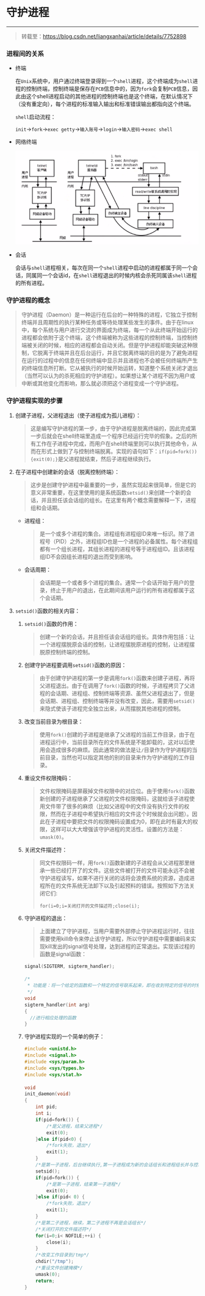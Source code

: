 # 守护进程

---

> 转载至：https://blog.csdn.net/liangxanhai/article/details/7752898

### 进程间的关系

- 终端

  在`Unix`系统中，用户通过终端登录得到一个`shell`进程，这个终端成为`shell`进程的控制终端，控制终端是保存在`PCB`信息中的，因为`fork`会复制`PCB`信息，因此由这个shell进程启动的其他进程的控制终端也是这个终端，在默认情况下（没有重定向），每个进程的标准输入输出和标准错误输出都指向这个终端。

  `shell`启动流程：

  `init`->`fork`->`exec getty`->`输入账号`->`login`->`输入密码`->`exec shell`

- 网络终端

  ![](./images/7.png)

- 会话

  会话与`shell`进程相关，每次在同一个`shell`进程中启动的进程都属于同一个会话，同属同一个会话id，在`shell`进程退出的时候内核会杀死同属该`shell`进程的所有进程。

### 守护进程的概念

> 守护进程（Daemon）是一种运行在后台的一种特殊的进程，它独立于控制终端并且周期性的执行某种任务或等待处理某些发生的事件。由于在linux中，每个系统与用户进行交流的界面成为终端，每一个从此终端开始运行的进程都会依附于这个终端，这个终端被称为这些进程的控制终端，当控制终端被关闭的时候，相应的进程都会自动关闭。但是守护进程却能突破这种限制，它脱离于终端并且在后台运行，并且它脱离终端的目的是为了避免进程在运行的过程中的信息在任何终端中显示并且进程也不会被任何终端所产生的终端信息所打断。它从被执行的时候开始运转，知道整个系统关闭才退出（当然可以认为的杀死相应的守护进程）。如果想让某个进程不因为用户或中断或其他变化而影响，那么就必须把这个进程变成一个守护进程。

###  守护进程实现的步骤

1. 创建子进程，父进程退出（使子进程成为孤儿进程）：

   > 这是编写守护进程的第一步，由于守护进程是脱离终端的，因此完成第一步后就会在shell终端里造成一个程序已经运行完毕的假象。之后的所有工作在子进程中完成，而用户在shell终端里则可以执行其他命令，从而在形式上做到了与控制终端脱离。实现的语句如下：`if(pid=fork()){exit(0);}`是父进程就结束，然后子进程继续执行。

2. 在子进程中创建新的会话（脱离控制终端）：

   > 这步是创建守护进程中最重要的一步，虽然实现起来很简单，但是它的意义非常重要，在这里使用的是系统函数`setsid()`来创建一个新的会话，并且担任该会话组的组长。在这里有两个概念需要解释一下，进程组和会话期。

   - 进程组：

     > 是一个或多个进程的集合。进程组有进程组ID来唯一标识。除了进程号（PID）之外，进程组ID也是一个进程的必备属性。每个进程组都有一个组长进程，其组长进程的进程号等于进程组ID。且该进程组ID不会因组长进程的退出而受到影响。

   - 会话周期：

     > 会话期是一个或者多个进程的集合。通常一个会话开始于用户的登录，终止于用户的退出，在此期间该用户运行的所有进程都属于这个会话期。

3. `setsid()`函数的相关内容：

   1. `setsid()`函数的作用：

      > 创建一个新的会话，并且担任该会话组的组长。具体作用包括：让一个进程摆脱原会话的控制，让进程摆脱原进程的控制，让进程摆脱原控制终端的控制。

   2. 创建守护进程要调用`setsid()`函数的原因：

      > 由于创建守护进程的第一步是调用`fork()`函数来创建子进程，再将父进程退出。由于在调用了`fork()`函数的时候，子进程拷贝了父进程的会话期、进程组、控制终端等资源、虽然父进程退出了，但是会话期、进程组、控制终端等并没有改变，因此，需要用`setsid()`来隐式使该子进程完全独立出来，从而摆脱其他进程的控制。

   3. 改变当前目录为根目录：

      > 使用`fork()`创建的子进程是继承了父进程的当前工作目录，由于在进程运行中，当前目录所在的文件系统是不能卸载的，这对以后使用会造成很多的麻烦。因此通常的做法是让`/`目录作为守护进程的当前目录，当然也可以指定其他的别的目录来作为守护进程的工作目录。

   4. 重设文件权限掩码：

      > 文件权限掩码是屏蔽掉文件权限中的对应位。由于使用`fork()`函数新创建的子进程继承了父进程的文件权限掩码，这就给该子进程使用文件带了很多的麻烦（比如父进程中的文件没有执行文件的权限，然而在子进程中希望执行相应的文件这个时候就会出问题）。因此在子进程中要把文件的权限掩码设置成为0，即在此时有最大的权限，这样可以大大增强该守护进程的灵活性。设置的方法是：`umask(0)`。

   5. 关闭文件描述符：

      > 同文件权限码一样，用`fork()`函数新建的子进程会从父进程那里继承一些已经打开了的文件。这些文件被打开的文件可能永远不会被守护进程读写，如果不进行关闭的话将会浪费系统的资源，造成进程所在的文件系统无法卸下以及引起预料的错误。按照如下方法关闭它们:
      >
      > `for(i=0;i=关闭打开的文件描述符;close(i);`

   6. 守护进程的退出：

      > 上面建立了守护进程，当用户需要外部停止守护进程运行时，往往需要使用kill命令来停止该守护进程，所以守护进程中需要编码来实现kill发出的signal信号处理，达到进程的正常退出。实现该过程的函数是signal函数：

      ```c
      signal(SIGTERM, sigterm_handler);
      
      /*
       * 功能是：将一个给定的函数和一个特定的信号联系起来，即在收到特定的信号的时候执行相应的函数。
       */
      void 
      sigterm_handler(int arg)
      {
      	//进行相应处理的函数
      }
      ```

   7. 守护进程实现的一个简单的例子：

      ```c
      #include <unistd.h>
      #include <signal.h>
      #include <sys/param.h>
      #include <sys/types.h>
      #include <sys/stat.h>
       
      void 
      init_daemon(void)
      {
          int pid;
          int i;
          if(pid=fork()) {
              /*是父进程，结束父进程*/
              exit(0);
          }else if(pid<0) {
              /*fork失败，退出*/
              exit(1);
          }
          /*是第一子进程，后台继续执行,第一子进程成为新的会话组长和进程组长并与控制终端分离*/
          setsid();
          if(pid=fork()) {
              /*是第一子进程，结束第一子进程*/
              exit(0);
          }else if(pid< 0) {
              /*fork失败，退出*/
              exit(1);
          }
          /*是第二子进程，继续，第二子进程不再是会话组长*/
          /*关闭打开的文件描述符*/
          for(i=0;i< NOFILE;++i) {
              close(i);
          }
          /*改变工作目录到/tmp*/
          chdir("/tmp");
          /*重设文件创建掩模*/
          umask(0);
          return;
      }
      ```